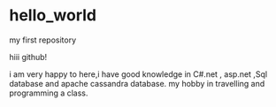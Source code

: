 # hello_world
my first repository

hiii github!

i am very happy to here,i have good knowledge in C#.net , asp.net ,Sql database and apache cassandra database.
my hobby in travelling and programming a class.
